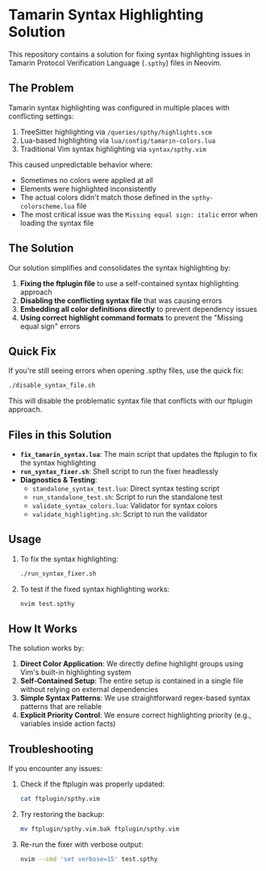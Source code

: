# Tamarin Syntax Highlighting Solution

This repository contains a solution for fixing syntax highlighting issues in Tamarin Protocol Verification Language (`.spthy`) files in Neovim.

## The Problem

Tamarin syntax highlighting was configured in multiple places with conflicting settings:

1. TreeSitter highlighting via `/queries/spthy/highlights.scm`
2. Lua-based highlighting via `lua/config/tamarin-colors.lua`
3. Traditional Vim syntax highlighting via `syntax/spthy.vim`

This caused unpredictable behavior where:
- Sometimes no colors were applied at all
- Elements were highlighted inconsistently
- The actual colors didn't match those defined in the `spthy-colorscheme.lua` file
- The most critical issue was the `Missing equal sign: italic` error when loading the syntax file

## The Solution

Our solution simplifies and consolidates the syntax highlighting by:

1. **Fixing the ftplugin file** to use a self-contained syntax highlighting approach
2. **Disabling the conflicting syntax file** that was causing errors
3. **Embedding all color definitions directly** to prevent dependency issues
4. **Using correct highlight command formats** to prevent the "Missing equal sign" errors

## Quick Fix

If you're still seeing errors when opening .spthy files, use the quick fix:

```bash
./disable_syntax_file.sh
```

This will disable the problematic syntax file that conflicts with our ftplugin approach.

## Files in this Solution

- **`fix_tamarin_syntax.lua`**: The main script that updates the ftplugin to fix the syntax highlighting
- **`run_syntax_fixer.sh`**: Shell script to run the fixer headlessly
- **Diagnostics & Testing**:
  - `standalone_syntax_test.lua`: Direct syntax testing script
  - `run_standalone_test.sh`: Script to run the standalone test
  - `validate_syntax_colors.lua`: Validator for syntax colors
  - `validate_highlighting.sh`: Script to run the validator

## Usage

1. To fix the syntax highlighting:
   ```bash
   ./run_syntax_fixer.sh
   ```

2. To test if the fixed syntax highlighting works:
   ```bash
   nvim test.spthy
   ```

## How It Works

The solution works by:

1. **Direct Color Application**: We directly define highlight groups using Vim's built-in highlighting system
2. **Self-Contained Setup**: The entire setup is contained in a single file without relying on external dependencies
3. **Simple Syntax Patterns**: We use straightforward regex-based syntax patterns that are reliable
4. **Explicit Priority Control**: We ensure correct highlighting priority (e.g., variables inside action facts)

## Troubleshooting

If you encounter any issues:

1. Check if the ftplugin was properly updated:
   ```bash
   cat ftplugin/spthy.vim
   ```

2. Try restoring the backup:
   ```bash
   mv ftplugin/spthy.vim.bak ftplugin/spthy.vim
   ```

3. Re-run the fixer with verbose output:
   ```bash
   nvim --cmd 'set verbose=15' test.spthy
   ``` 